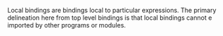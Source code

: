 Local bindings are bindings local to particular expressions. The primary delineation here from top level bindings is that local bindings cannot e imported by other programs or modules.
